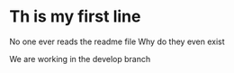 # Th is my first line

No one ever reads the readme file
Why do they even exist

We are working in the develop branch

